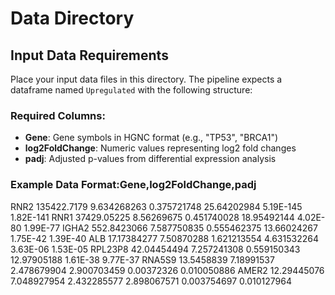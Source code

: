 # Data Directory

## Input Data Requirements

Place your input data files in this directory. The pipeline expects a dataframe named `Upregulated` with the following structure:

### Required Columns:
- **Gene**: Gene symbols in HGNC format (e.g., "TP53", "BRCA1")
- **log2FoldChange**: Numeric values representing log2 fold changes
- **padj**: Adjusted p-values from differential expression analysis

### Example Data Format:Gene,log2FoldChange,padj
RNR2	135422.7179	9.634268263	0.375721748	25.64202984	5.19E-145	1.82E-141
RNR1	37429.05225	8.56269675	0.451740028	18.95492144	4.02E-80	1.99E-77
IGHA2	552.8423066	7.587750835	0.555462375	13.66024267	1.75E-42	1.39E-40
ALB	17.17384277	7.50870288	1.621213554	4.631532264	3.63E-06	1.53E-05
RPL23P8	42.04454494	7.257241308	0.559150343	12.97905188	1.61E-38	9.77E-37
RNA5S9	13.5458839	7.18991537	2.478679904	2.900703459	0.00372326	0.010050886
AMER2	12.29445076	7.048927954	2.432285577	2.898067571	0.003754697	0.010127964

